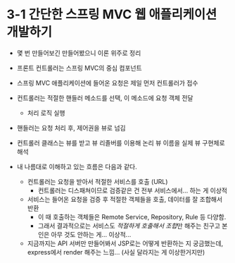 # 3-1 간단한 스프링 MVC 웹 애플리케이션 개발하기

- 몇 번 만들어보긴 만들어봤으니 이론 위주로 정리
- 프론트 컨트롤러는 스프링 MVC의 중심 컴포넌트
- 스프링 MVC 애플리케이션에 들어온 요청은 제일 먼저 컨트롤러가 접수
- 컨트롤러는 적절한 핸들러 메소드를 선택, 이 메소드에 요청 객체 전달
    - 처리 로직 실행
- 핸들러는 요청 처리 후, 제어권을 뷰로 넘김
- 컨트롤러 클래스는 뷰를 받고 뷰 리졸버를 이용해 논리 뷰 이름을 실제 뷰 구현체로 해석

- 내 나름대로 이해하고 있는 흐름은 다음과 같다.
    - 컨트롤러는 요청을 받아서 적절한 서비스를 호출 (URL)
        - 컨트롤러는 디스패쳐이므로 검증같은 건 전부 서비스에서... 하는 게 이상적
    - 서비스는 들어온 요청을 검증 후 적절한 객체들을 호출, 데이터를 잘 조합해서 반환
        - 이 때 호출하는 객체들은 Remote Service, Repository, Rule 등 다양함.
        - 그래서 결과적으로는 서비스도 *적절하게 호출해서 조합*만 해주는 친구고 본인은 아무 것도 안하는 게... 이상적...
    - 지금까지는 API 서버만 만들어봐서 JSP로는 어떻게 반환하는 지 궁금했는데, express에서 render 해주는 느낌... (사실 달라지는 게 이상한거지만)